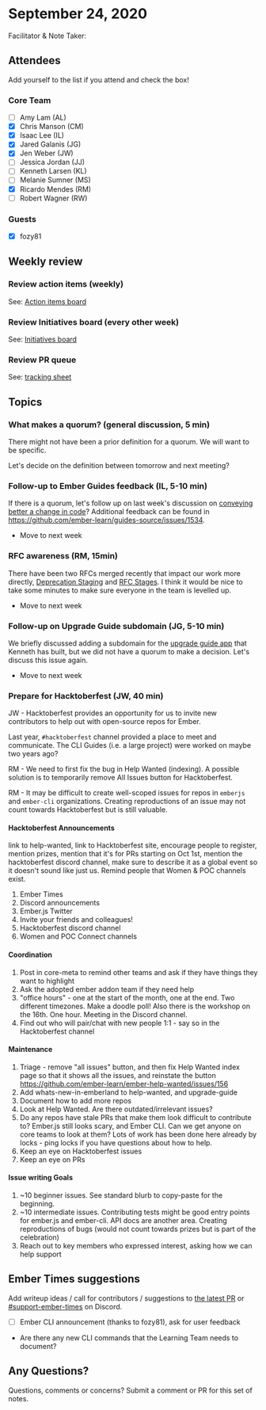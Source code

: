 # September 24, 2020

Facilitator & Note Taker: 

## Attendees

Add yourself to the list if you attend and check the box!

### Core Team
- [ ] Amy Lam (AL)
- [x] Chris Manson (CM)
- [x] Isaac Lee (IL)
- [x] Jared Galanis (JG)
- [x] Jen Weber (JW)
- [ ] Jessica Jordan (JJ)
- [ ] Kenneth Larsen (KL)
- [ ] Melanie Sumner (MS)
- [x] Ricardo Mendes (RM)
- [ ] Robert Wagner (RW)

### Guests
- [x] fozy81

## Weekly review

### Review action items (weekly)
See: [Action items board](https://github.com/orgs/ember-learn/projects/47)

### Review Initiatives board (every other week)
See: [Initiatives board](https://github.com/orgs/ember-learn/projects/33)

### Review PR queue
See: [tracking sheet](https://docs.google.com/spreadsheets/d/1sPyN9z9wZMpTNwqCfa6R9QSPZkIW4iQd-H4gZC7ILLk/edit#gid=2035777454)

## Topics

### What makes a quorum? (general discussion, 5 min)

There might not have been a prior definition for a quorum. We will want to be specific.

Let's decide on the definition between tomorrow and next meeting?

### Follow-up to Ember Guides feedback (IL, 5-10 min)

If there is a quorum, let's follow up on last week's discussion on [conveying better a change in code](https://github.com/emberjs/core-notes/blob/master/learning-team/2020-09/2020-09-17.md#feedback-for-ember-guides-il-10-min)? Additional feedback can be found in https://github.com/ember-learn/guides-source/issues/1534.

- Move to next week

### RFC awareness (RM, 15min)
There have been two RFCs merged recently that impact our work more directly, [Deprecation Staging](https://github.com/emberjs/rfcs/blob/master/text/0649-deprecation-staging.md) and [RFC Stages](https://github.com/emberjs/rfcs/blob/master/text/0617-rfc-stages.md).
I think it would be nice to take some minutes to make sure everyone in the team is levelled up.

- Move to next week

### Follow-up on Upgrade Guide subdomain (JG, 5-10 min)
We briefly discussed adding a subdomain for the [upgrade guide app](https://github.com/ember-learn/upgrade-guide) that Kenneth has built, but we did not have a quorum to make a decision. Let's discuss this issue again.

- Move to next week

### Prepare for Hacktoberfest (JW, 40 min)

JW - Hacktoberfest provides an opportunity for us to invite new contributors to help out with open-source repos for Ember.

Last year, `#hacktoberfest` channel provided a place to meet and communicate. The CLI Guides (i.e. a large project) were worked on maybe two years ago?

RM - We need to first fix the bug in Help Wanted (indexing). A possible solution is to temporarily remove All Issues button for Hacktoberfest.

RM - It may be difficult to create well-scoped issues for repos in `emberjs` and `ember-cli` organizations. Creating reproductions of an issue may not count towards Hacktoberfest but is still valuable.

#### Hacktoberfest Announcements

link to help-wanted, link to Hacktoberfest site, encourage people to register, mention prizes, mention that it's for PRs starting on Oct 1st, mention the hacktoberfest discord channel, make sure to describe it as a global event so it doesn't sound like just us. Remind people that Women & POC channels exist.

1. Ember Times
2. Discord announcements
3. Ember.js Twitter
4. Invite your friends and colleagues!
5. Hacktoberfest discord channel
6. Women and POC Connect channels

#### Coordination
1. Post in core-meta to remind other teams and ask if they have things they want to highlight
2. Ask the adopted ember addon team if they need help
3. "office hours" - one at the start of the month, one at the end. Two different timezones. Make a doodle poll! Also there is the workshop on the 16th. One hour. Meeting in the Discord channel.
4. Find out who will pair/chat with new people 1:1 - say so in the Hacktoberfest channel

#### Maintenance
1. Triage - remove "all issues" button, and then fix Help Wanted index page so that it shows all the issues, and reinstate the button https://github.com/ember-learn/ember-help-wanted/issues/156
1. Add whats-new-in-emberland to help-wanted, and upgrade-guide
1. Document how to add more repos
1. Look at Help Wanted. Are there outdated/irrelevant issues?
2. Do any repos have stale PRs that make them look difficult to contribute to? Ember.js still looks scary, and Ember CLI. Can we get anyone on core teams to look at them? Lots of work has been done here already by locks - ping locks if you have questions about how to help. 
3. Keep an eye on Hacktoberfest issues
4. Keep an eye on PRs

#### Issue writing Goals
1. ~10 beginner issues. See standard blurb to copy-paste for the beginning.
2. ~10 intermediate issues. Contributing tests might be good entry points for ember.js and ember-cli. API docs are another area. Creating reproductions of bugs (would not count towards prizes but is part of the celebration)
3. Reach out to key members who expressed interest, asking how we can help support


## Ember Times suggestions
Add writeup ideas / call for contributors / suggestions to [the latest PR](https://github.com/ember-learn/ember-blog/pulls?q=is%3Aopen+is%3Apr+label%3A%22%F0%9F%97%9E+embertimes%22%20or%20#support-ember-times) or [#support-ember-times](https://discordapp.com/channels/480462759797063690/485450546887786506) on Discord.

- [ ] Ember CLI announcement (thanks to fozy81), ask for user feedback
- Are there any new CLI commands that the Learning Team needs to document?

## Any Questions?
Questions, comments or concerns? Submit a comment or PR for this set of notes.
